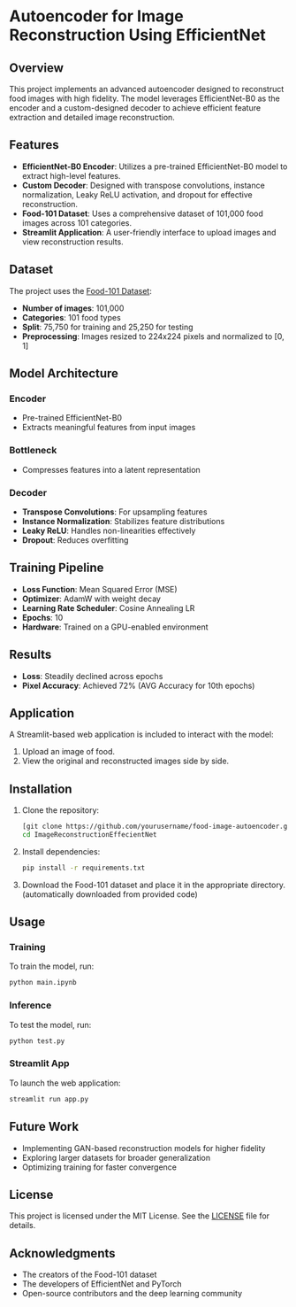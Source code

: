 # Autoencoder for Image Reconstruction Using EfficientNet

## Overview
This project implements an advanced autoencoder designed to reconstruct food images with high fidelity. The model leverages EfficientNet-B0 as the encoder and a custom-designed decoder to achieve efficient feature extraction and detailed image reconstruction.

## Features
- **EfficientNet-B0 Encoder**: Utilizes a pre-trained EfficientNet-B0 model to extract high-level features.
- **Custom Decoder**: Designed with transpose convolutions, instance normalization, Leaky ReLU activation, and dropout for effective reconstruction.
- **Food-101 Dataset**: Uses a comprehensive dataset of 101,000 food images across 101 categories.
- **Streamlit Application**: A user-friendly interface to upload images and view reconstruction results.

## Dataset
The project uses the [Food-101 Dataset](https://www.vision.ee.ethz.ch/datasets_extra/food-101/):
- **Number of images**: 101,000
- **Categories**: 101 food types
- **Split**: 75,750 for training and 25,250 for testing
- **Preprocessing**: Images resized to 224x224 pixels and normalized to [0, 1]

## Model Architecture
### Encoder
- Pre-trained EfficientNet-B0
- Extracts meaningful features from input images

### Bottleneck
- Compresses features into a latent representation

### Decoder
- **Transpose Convolutions**: For upsampling features
- **Instance Normalization**: Stabilizes feature distributions
- **Leaky ReLU**: Handles non-linearities effectively
- **Dropout**: Reduces overfitting

## Training Pipeline
- **Loss Function**: Mean Squared Error (MSE)
- **Optimizer**: AdamW with weight decay
- **Learning Rate Scheduler**: Cosine Annealing LR
- **Epochs**: 10
- **Hardware**: Trained on a GPU-enabled environment

## Results
- **Loss**: Steadily declined across epochs
- **Pixel Accuracy**: Achieved 72% (AVG Accuracy for 10th epochs)

## Application
A Streamlit-based web application is included to interact with the model:
1. Upload an image of food.
2. View the original and reconstructed images side by side.

## Installation
1. Clone the repository:
   ```bash
   [git clone https://github.com/yourusername/food-image-autoencoder.git](https://github.com/AndreasKrist/ImageReconstructionEffecientNet.git)
   cd ImageReconstructionEffecientNet
   ```
2. Install dependencies:
   ```bash
   pip install -r requirements.txt
   ```
3. Download the Food-101 dataset and place it in the appropriate directory.(automatically downloaded from provided code)

## Usage
### Training
To train the model, run:
```bash
python main.ipynb
```

### Inference
To test the model, run:
```bash
python test.py
```

### Streamlit App
To launch the web application:
```bash
streamlit run app.py
```

## Future Work
- Implementing GAN-based reconstruction models for higher fidelity
- Exploring larger datasets for broader generalization
- Optimizing training for faster convergence

## License
This project is licensed under the MIT License. See the [LICENSE](LICENSE) file for details.

## Acknowledgments
- The creators of the Food-101 dataset
- The developers of EfficientNet and PyTorch
- Open-source contributors and the deep learning community

